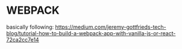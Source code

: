 # WEBPACK
basically following:
https://medium.com/jeremy-gottfrieds-tech-blog/tutorial-how-to-build-a-webpack-app-with-vanilla-js-or-react-72ca2cc7e14
